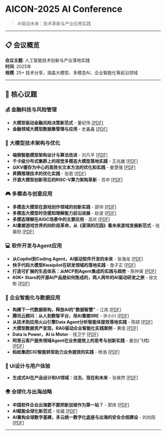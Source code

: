 # AICON-2025 AI Conference
> AI驱动未来：技术革新与产业应用实践

---

## 📋 会议概览

**会议主题**: 人工智能技术创新与产业落地实践  
**时间**: 2025年  
**规模**: 25+ 技术分享，涵盖大模型、多模态AI、企业智能化等前沿领域

---

## 🎯 核心议题

### 💰 **金融科技与风险管理**
- **大模型驱动金融风险决策新范式** - 董纪伟 [[PDF]](AICON-2025/董纪伟_大模型驱动金融风险决策新范式_v2.2.pdf)
- **金融领域大模型数据集管理与应用** - 史鑫鑫 [[PDF]](AICON-2025/史鑫鑫_金融领域大模型数据集管理与应用.pdf)

### 🤖 **大模型技术架构与优化**
- **端侧智能模型架构设计与算法改进** - 刘凡平 [[PDF]](AICON-2025/刘凡平-端侧智能模型架构设计与算法改进.pdf)
- **千卡级分布式集群上的视觉多模态大模型落地实践** - 王兆雄 [[PDF]](AICON-2025/千卡级分布式集群上的视觉多模态大模型落地实践-王兆雄.pdf)
- **以KV缓存为中心的高效长文本方法的优化和实践** - 姜慧强 [[PDF]](AICON-2025/姜慧强-以+KV+缓存为中心的高效长文本方法的优化和实践.pdf)
- **昇腾推理技术的优化实践** - 张君 [[PDF]](AICON-2025/张君-昇腾推理技术的优化实践.pdf)
- **开源大模型创新背后的RISC-V算力架构革新** - 苏中 [[PDF]](AICON-2025/苏中-开源大模型创新背后的+RISC-V+算力架构革新.pdf)

### 🎮 **多模态与创意应用**
- **多模态大模型在游戏创作领域的创新实践** - 邵帅 [[PDF]](AICON-2025/多模态大模型在游戏创作领域的创新实践-邵帅.pdf)
- **多模态大模型时空感知理解能力前沿进展** - 赵波 [[PDF]](AICON-2025/赵波-多模态大模型时空感知理解能力前沿进展.pdf)
- **多模态理解在AIGC场景中的主要应用** - 高欢 [[PDF]](AICON-2025/高欢-多模态理解在+AIGC+场景中的主要应用.pdf)
- **AI重塑游戏世界的四阶段革命，从《麦琪的花园》看未来游戏发展新范式** - 张昊阳 [[PDF]](AICON-2025/张昊阳-AI+重塑游戏世界的四阶段革命，从《麦琪的花园》看未来游戏发展新范式.pdf)

### 💻 **软件开发与Agent应用**
- **从Copilot到Coding Agent，AI驱动软件开发的未来** - 张海龙 [[PDF]](AICON-2025/张海龙-从+Copilot+到+Coding+Agent，AI+驱动软件开发的未来.pdf)
- **快手代码大模型Kwaipilot在研发领域的落地实践** - 詹子正 [[PDF]](AICON-2025/詹子正-快手代码大模型+Kwaipilot+在研发领域的落地实践.pdf)
- **打造可扩展的生态体系：从MCP到Agent集成的实践与趋势** - 陈仲寅 [[PDF]](AICON-2025/陈仲寅-打造可扩展的生态体系：从+MCP+到+Agent+集成的实践与趋势.pdf)
- **60K+ Stars的开源AI产品是如何炼成的，两人两年的AI驱动研发之旅** - 徐文彬 [[PDF]](AICON-2025/徐文彬-60K+Stars+的开源+AI+产品是如何炼成的，两人两年的+AI+驱动研发之旅.pdf)

### 🏢 **企业智能化与数据应用**
- **构建下一代数据架构，释放AI的"数据智慧"** - 江岚 [[PDF]](AICON-2025/江岚-构建下一代数据架构，释放+AI+的&ldquo;数据智慧&rdquo;.pdf)
- **腾讯云顾问：从人到数智平台，用AI重塑SRE** - 许小川 [[PDF]](AICON-2025/许小川-腾讯云顾问：从人到数智平台，用+AI+重塑+SRE.pdf)
- **从技术到应用火山引擎Data Agent分析智能体提效落地实践** - 陈硕 [[PDF]](AICON-2025/陈硕-从技术到应用火山引擎+Data+Agent+分析智能体提效落地实践.pdf)
- **大模型数据资产变现，RAG驱动企业智能化实践案例** - 黄佳 [[PDF]](AICON-2025/黄佳-大模型+数据资产变现，RAG+驱动企业智能化实践案例.pdf)
- **Data is Power，AI is Motor** - 钱卫宁 [[PDF]](AICON-2025/钱卫宁-Data+is+Power，AI+is+Motor.pdf)
- **阿里云客户服务领域Agent在业务提效上的思考与创新实践** - 姜剑(飞樰) [[PDF]](AICON-2025/阿里云客户服务领域Agent在业务提效上的思考与创新实践_姜剑\(飞樰\)_0522.pdf)
- **蚂蚁集团CIO智能转型助力业务提效的实践** - 杨浩 [[PDF]](AICON-2025/蚂蚁集团CIO智能转型助力业务提效的实践-杨浩.pdf)

### 🎨 **UI设计与用户体验**
- **生成式AI在产品设计和UI领域：过去、现在和未来** - 张昊然 [[PDF]](AICON-2025/张昊然-生成式+AI+在产品设计和+UI+领域：过去、现在和未来.pdf)

### 🌍 **全球化与出海战略**
- **中国软件企业出海要不要把新加坡作为第一站？** - 郭炜 [[PDF]](AICON-2025/郭炜_中国软件企业出海要不要把新加坡作为第一站？+v1.0.pdf)
- **AI赋能全球化新范式** - 张威 [[PDF]](AICON-2025/张威-AI赋能全球化新范式-终版.pdf)
- **AI重构全球数字基建，多云统一数字化底座与出海的安全合规建设** - 刘向阳 [[PDF]](AICON-2025/刘向阳-AI重构全球数字基建，多云统一数字化底座与出海的安全合规建设.pdf)

---
